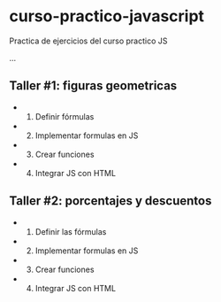 # curso-practico-javascript
Practica de ejercicios del curso practico JS

...

## Taller #1: figuras  geometricas

- 1. Definir fórmulas

- 2. Implementar formulas en JS

- 3. Crear funciones

- 4. Integrar JS con HTML

## Taller #2: porcentajes y descuentos

- 1. Definir las fórmulas

- 2. Implementar formulas en JS

- 3. Crear funciones

- 4. Integrar JS con HTML
